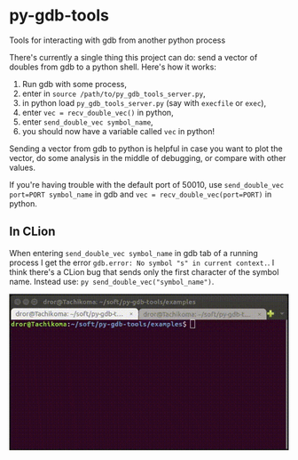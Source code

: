 # py-gdb-tools
Tools for interacting with gdb from another python process

There's currently a single thing this project can do: send a vector of doubles from gdb to a python shell. Here's how it works:

1. Run gdb with some process,
2. enter in `source /path/to/py_gdb_tools_server.py`,
3. in python load `py_gdb_tools_server.py` (say with `execfile` or `exec`),
4. enter `vec = recv_double_vec()` in python,
5. enter `send_double_vec symbol_name`,
6. you should now have a variable called `vec` in python!

Sending a vector from gdb to python is helpful in case you want to plot the vector, do some analysis in the middle of debugging, or compare with other values.

If you're having trouble with the default port of 50010, use `send_double_vec port=PORT symbol_name` in gdb and `vec = recv_double_vec(port=PORT)` in python.

## In CLion

When entering `send_double_vec symbol_name` in gdb tab of a running process I get the error `gdb.error: No symbol "s" in current context.`. I think there's a CLion bug that sends only the first character of the symbol name. Instead use: `py send_double_vec("symbol_name")`.

![Image](https://github.com/drorspei/py-gdb-tools/blob/master/examples/example.gif)